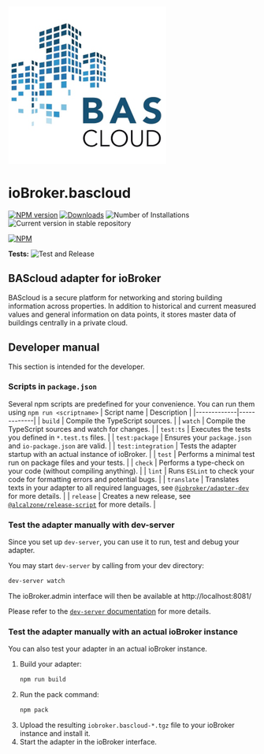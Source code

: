 ![Logo](admin/bascloud.png)

# ioBroker.bascloud

[![NPM version](https://img.shields.io/npm/v/iobroker.bascloud.svg)](https://www.npmjs.com/package/iobroker.bascloud)
[![Downloads](https://img.shields.io/npm/dm/iobroker.bascloud.svg)](https://www.npmjs.com/package/iobroker.bascloud)
![Number of Installations](https://iobroker.live/badges/bascloud-installed.svg)
![Current version in stable repository](https://iobroker.live/badges/bascloud-stable.svg)

[![NPM](https://nodei.co/npm/iobroker.bascloud.png?downloads=true)](https://nodei.co/npm/iobroker.bascloud/)

**Tests:** ![Test and Release](https://github.com/BAScloud/ioBroker.bascloud/workflows/Test%20and%20Release/badge.svg)

## BAScloud adapter for ioBroker

BAScloud is a secure platform for networking and storing building information across properties. In addition to historical and current measured values and general information on data points, it stores master data of buildings centrally in a private cloud.

## Developer manual

This section is intended for the developer.

### Scripts in `package.json`

Several npm scripts are predefined for your convenience. You can run them using `npm run <scriptname>`
| Script name | Description |
|-------------|-------------|
| `build` | Compile the TypeScript sources. |
| `watch` | Compile the TypeScript sources and watch for changes. |
| `test:ts` | Executes the tests you defined in `*.test.ts` files. |
| `test:package` | Ensures your `package.json` and `io-package.json` are valid. |
| `test:integration` | Tests the adapter startup with an actual instance of ioBroker. |
| `test` | Performs a minimal test run on package files and your tests. |
| `check` | Performs a type-check on your code (without compiling anything). |
| `lint` | Runs `ESLint` to check your code for formatting errors and potential bugs. |
| `translate` | Translates texts in your adapter to all required languages, see [`@iobroker/adapter-dev`](https://github.com/ioBroker/adapter-dev#manage-translations) for more details. |
| `release` | Creates a new release, see [`@alcalzone/release-script`](https://github.com/AlCalzone/release-script#usage) for more details. |

### Test the adapter manually with dev-server

Since you set up `dev-server`, you can use it to run, test and debug your adapter.

You may start `dev-server` by calling from your dev directory:

```bash
dev-server watch
```

The ioBroker.admin interface will then be available at http://localhost:8081/

Please refer to the [`dev-server` documentation](https://github.com/ioBroker/dev-server#command-line) for more details.

### Test the adapter manually with an actual ioBroker instance

You can also test your adapter in an actual ioBroker instance.

1. Build your adapter:
   ```bash
   npm run build
   ```
2. Run the pack command:
   ```bash
   npm pack
   ```
3. Upload the resulting `iobroker.bascloud-*.tgz` file to your ioBroker instance and install it.
4. Start the adapter in the ioBroker interface.
